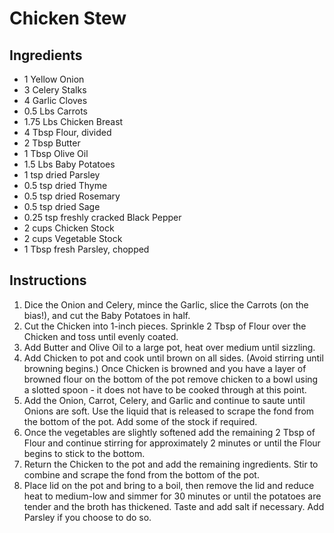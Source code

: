 # Chicken Stew
## Ingredients
+ 1 Yellow Onion
+ 3 Celery Stalks
+ 4 Garlic Cloves
+ 0.5 Lbs Carrots
+ 1.75 Lbs Chicken Breast
+ 4 Tbsp Flour, divided
+ 2 Tbsp Butter
+ 1 Tbsp Olive Oil
+ 1.5 Lbs Baby Potatoes
+ 1 tsp dried Parsley
+ 0.5 tsp dried Thyme
+ 0.5 tsp dried Rosemary
+ 0.5 tsp dried Sage
+ 0.25 tsp freshly cracked Black Pepper
+ 2 cups Chicken Stock
+ 2 cups Vegetable Stock
+ 1 Tbsp fresh Parsley, chopped

## Instructions
1. Dice the Onion and Celery, mince the Garlic, slice the Carrots (on the bias!), and cut the Baby Potatoes in half.
2. Cut the Chicken into 1-inch pieces. Sprinkle 2 Tbsp of Flour over the Chicken and toss until evenly coated.
3. Add Butter and Olive Oil to a large pot, heat over medium until sizzling.
4. Add Chicken to pot and cook until brown on all sides. (Avoid stirring until browning begins.) Once Chicken is browned and you have a layer of browned flour on the bottom of the pot remove chicken to a bowl using a slotted spoon - it does not have to be cooked through at this point.
5. Add the Onion, Carrot, Celery, and Garlic and continue to saute until Onions are soft. Use the liquid that is released to scrape the fond from the bottom of the pot. Add some of the stock if required.
6. Once the vegetables are slightly softened add the remaining 2 Tbsp of Flour and continue stirring for approximately 2 minutes or until the Flour begins to stick to the bottom.
7. Return the Chicken to the pot and add the remaining ingredients. Stir to combine and scrape the fond from the bottom of the pot.
8. Place lid on the pot and bring to a boil, then remove the lid and reduce heat to medium-low and simmer for 30 minutes or until the potatoes are tender and the broth has thickened. Taste and add salt if necessary. Add Parsley if you choose to do so.
